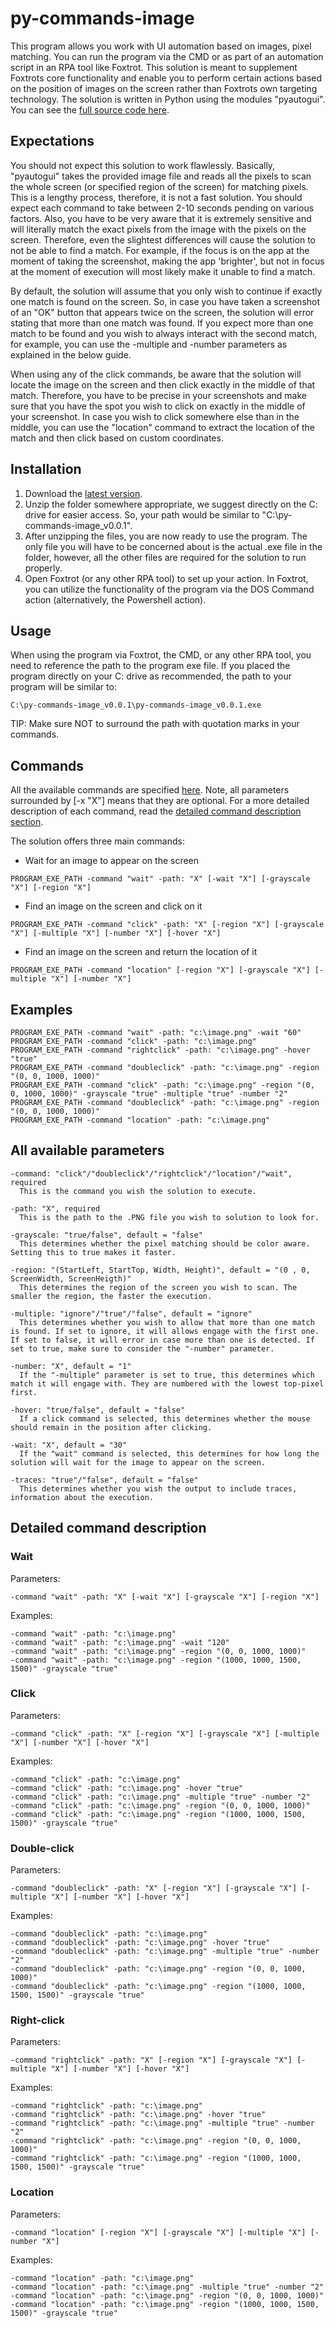 # py-commands-image
This program allows you work with UI automation based on images, pixel matching. You can run the program via the CMD or as part of an automation script in an RPA tool like Foxtrot. This solution is meant to supplement Foxtrots core functionality and enable you to perform certain actions based on the position of images on the screen rather than Foxtrots own targeting technology. The solution is written in Python using the modules "pyautogui". You can see the [full source code here](https://github.com/foxtrot-alliance/py-commands-iamge/blob/master/py-commands-image.py).

## Expectations
You should not expect this solution to work flawlessly. Basically, "pyautogui" takes the provided image file and reads all the pixels to scan the whole screen (or specified region of the screen) for matching pixels. This is a lengthy process, therefore, it is not a fast solution. You should expect each command to take between 2-10 seconds pending on various factors. Also, you have to be very aware that it is extremely sensitive and will literally match the exact pixels from the image with the pixels on the screen. Therefore, even the slightest differences will cause the solution to not be able to find a match. For example, if the focus is on the app at the moment of taking the screenshot, making the app 'brighter', but not in focus at the moment of execution will most likely make it unable to find a match.

By default, the solution will assume that you only wish to continue if exactly one match is found on the screen. So, in case you have taken a screenshot of an "OK" button that appears twice on the screen, the solution will error stating that more than one match was found. If you expect more than one match to be found and you wish to always interact with the second match, for example, you can use the -multiple and -number parameters as explained in the below guide.

When using any of the click commands, be aware that the solution will locate the image on the screen and then click exactly in the middle of that match. Therefore, you have to be precise in your screenshots and make sure that you have the spot you wish to click on exactly in the middle of your screenshot. In case you wish to click somewhere else than in the middle, you can use the "location" command to extract the location of the match and then click based on custom coordinates.

## Installation
1. Download the [latest version](https://github.com/foxtrot-alliance/py-commands-image/releases/download/v0.0.1/py-commands-image_v0.0.1.zip).
2. Unzip the folder somewhere appropriate, we suggest directly on the C: drive for easier access. So, your path would be similar to "C:\py-commands-image_v0.0.1".
3. After unzipping the files, you are now ready to use the program. The only file you will have to be concerned about is the actual .exe file in the folder, however, all the other files are required for the solution to run properly.
4. Open Foxtrot (or any other RPA tool) to set up your action. In Foxtrot, you can utilize the functionality of the program via the DOS Command action (alternatively, the Powershell action).

## Usage
When using the program via Foxtrot, the CMD, or any other RPA tool, you need to reference the path to the program exe file. If you placed the program directly on your C: drive as recommended, the path to your program will be similar to: 
```
C:\py-commands-image_v0.0.1\py-commands-image_v0.0.1.exe
```
TIP: Make sure NOT to surround the path with quotation marks in your commands.

## Commands
All the available commands are specified [here](#all-available-parameters). Note, all parameters surrounded by [-x "X"] means that they are optional. For a more detailed description of each command, read the [detailed command description section](#detailed-command-description).

The solution offers three main commands:
* Wait for an image to appear on the screen
```
PROGRAM_EXE_PATH -command "wait" -path: "X" [-wait "X"] [-grayscale "X"] [-region "X"]
```
* Find an image on the screen and click on it
```
PROGRAM_EXE_PATH -command "click" -path: "X" [-region "X"] [-grayscale "X"] [-multiple "X"] [-number "X"] [-hover "X"]
```
* Find an image on the screen and return the location of it
```
PROGRAM_EXE_PATH -command "location" [-region "X"] [-grayscale "X"] [-multiple "X"] [-number "X"]
```

## Examples
```
PROGRAM_EXE_PATH -command "wait" -path: "c:\image.png" -wait "60"
PROGRAM_EXE_PATH -command "click" -path: "c:\image.png"
PROGRAM_EXE_PATH -command "rightclick" -path: "c:\image.png" -hover "true"
PROGRAM_EXE_PATH -command "doubleclick" -path: "c:\image.png" -region "(0, 0, 1000, 1000)"
PROGRAM_EXE_PATH -command "click" -path: "c:\image.png" -region "(0, 0, 1000, 1000)" -grayscale "true" -multiple "true" -number "2"
PROGRAM_EXE_PATH -command "doubleclick" -path: "c:\image.png" -region "(0, 0, 1000, 1000)"
PROGRAM_EXE_PATH -command "location" -path: "c:\image.png"
```

## All available parameters
```
-command: "click"/"doubleclick"/"rightclick"/"location"/"wait", required
  This is the command you wish the solution to execute.

-path: "X", required
  This is the path to the .PNG file you wish to solution to look for.

-grayscale: "true/false", default = "false"
  This determines whether the pixel matching should be color aware. Setting this to true makes it faster.

-region: "(StartLeft, StartTop, Width, Height)", default = "(0 , 0, ScreenWidth, ScreenHeigth)"
  This determines the region of the screen you wish to scan. The smaller the region, the faster the execution.

-multiple: "ignore"/"true"/"false", default = "ignore"
  This determines whether you wish to allow that more than one match is found. If set to ignore, it will allows engage with the first one. If set to false, it will error in case more than one is detected. If set to true, make sure to consider the "-number" parameter.

-number: "X", default = "1"
  If the "-multiple" parameter is set to true, this determines which match it will engage with. They are numbered with the lowest top-pixel first.

-hover: "true/false", default = "false"
  If a click command is selected, this determines whether the mouse should remain in the position after clicking.

-wait: "X", default = "30"
  If the "wait" command is selected, this determines for how long the solution will wait for the image to appear on the screen.

-traces: "true"/"false", default = "false"
  This determines whether you wish the output to include traces, information about the execution.
```

## Detailed command description

### Wait
Parameters:
```
-command "wait" -path: "X" [-wait "X"] [-grayscale "X"] [-region "X"]
```
Examples:
```
-command "wait" -path: "c:\image.png"
-command "wait" -path: "c:\image.png" -wait "120"
-command "wait" -path: "c:\image.png" -region "(0, 0, 1000, 1000)"
-command "wait" -path: "c:\image.png" -region "(1000, 1000, 1500, 1500)" -grayscale "true"
```

### Click
Parameters:
```
-command "click" -path: "X" [-region "X"] [-grayscale "X"] [-multiple "X"] [-number "X"] [-hover "X"]
```
Examples:
```
-command "click" -path: "c:\image.png"
-command "click" -path: "c:\image.png" -hover "true"
-command "click" -path: "c:\image.png" -multiple "true" -number "2"
-command "click" -path: "c:\image.png" -region "(0, 0, 1000, 1000)"
-command "click" -path: "c:\image.png" -region "(1000, 1000, 1500, 1500)" -grayscale "true"
```

### Double-click
Parameters:
```
-command "doubleclick" -path: "X" [-region "X"] [-grayscale "X"] [-multiple "X"] [-number "X"] [-hover "X"]
```
Examples:
```
-command "doubleclick" -path: "c:\image.png"
-command "doubleclick" -path: "c:\image.png" -hover "true"
-command "doubleclick" -path: "c:\image.png" -multiple "true" -number "2"
-command "doubleclick" -path: "c:\image.png" -region "(0, 0, 1000, 1000)"
-command "doubleclick" -path: "c:\image.png" -region "(1000, 1000, 1500, 1500)" -grayscale "true"
```

### Right-click
Parameters:
```
-command "rightclick" -path: "X" [-region "X"] [-grayscale "X"] [-multiple "X"] [-number "X"] [-hover "X"]
```
Examples:
```
-command "rightclick" -path: "c:\image.png"
-command "rightclick" -path: "c:\image.png" -hover "true"
-command "rightclick" -path: "c:\image.png" -multiple "true" -number "2"
-command "rightclick" -path: "c:\image.png" -region "(0, 0, 1000, 1000)"
-command "rightclick" -path: "c:\image.png" -region "(1000, 1000, 1500, 1500)" -grayscale "true"
```

### Location
Parameters:
```
-command "location" [-region "X"] [-grayscale "X"] [-multiple "X"] [-number "X"]
```
Examples:
```
-command "location" -path: "c:\image.png"
-command "location" -path: "c:\image.png" -multiple "true" -number "2"
-command "location" -path: "c:\image.png" -region "(0, 0, 1000, 1000)"
-command "location" -path: "c:\image.png" -region "(1000, 1000, 1500, 1500)" -grayscale "true"
```
